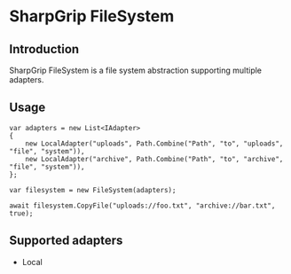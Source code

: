 # SharpGrip FileSystem

## Introduction
SharpGrip FileSystem is a file system abstraction supporting multiple adapters.

## Usage
```
var adapters = new List<IAdapter>
{
    new LocalAdapter("uploads", Path.Combine("Path", "to", "uploads", "file", "system")),
    new LocalAdapter("archive", Path.Combine("Path", "to", "archive", "file", "system")),
};

var filesystem = new FileSystem(adapters);

await filesystem.CopyFile("uploads://foo.txt", "archive://bar.txt", true);
```

## Supported adapters
- Local

